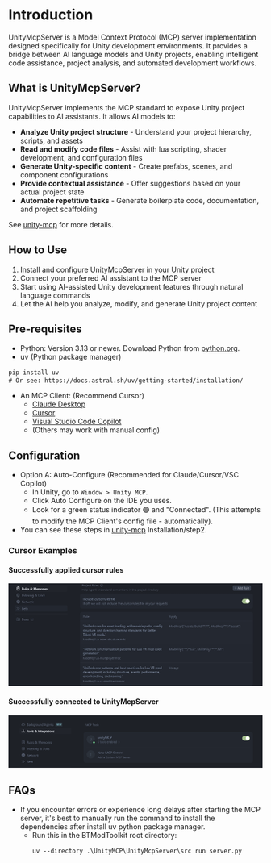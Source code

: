 # Introduction

UnityMcpServer is a Model Context Protocol (MCP) server implementation designed specifically for Unity development environments. It provides a bridge between AI language models and Unity projects, enabling intelligent code assistance, project analysis, and automated development workflows.


## What is UnityMcpServer?
UnityMcpServer implements the MCP standard to expose Unity project capabilities to AI assistants. It allows AI models to:

- **Analyze Unity project structure** - Understand your project hierarchy, scripts, and assets
- **Read and modify code files** - Assist with lua scripting, shader development, and configuration files
- **Generate Unity-specific content** - Create prefabs, scenes, and component configurations
- **Provide contextual assistance** - Offer suggestions based on your actual project state
- **Automate repetitive tasks** - Generate boilerplate code, documentation, and project scaffolding

See [unity-mcp](https://github.com/justinpbarnett/unity-mcp) for more details.


## How to Use
1. Install and configure UnityMcpServer in your Unity project
2. Connect your preferred AI assistant to the MCP server
3. Start using AI-assisted Unity development features through natural language commands
4. Let the AI help you analyze, modify, and generate Unity project content


## Pre-requisites
- Python: Version 3.13 or newer. Download Python from [python.org](https://www.python.org/downloads/).
- uv (Python package manager)
```
pip install uv
# Or see: https://docs.astral.sh/uv/getting-started/installation/
```
- An MCP Client: (Recommend Cursor)
    - [Claude Desktop](https://claude.ai/download)
    - [Cursor](https://www.cursor.com/en/downloads)
    - [Visual Studio Code Copilot](https://code.visualstudio.com/docs/copilot/overview)
    - (Others may work with manual config)


## Configuration
- Option A: Auto-Configure (Recommended for Claude/Cursor/VSC Copilot)
    - In Unity, go to `Window > Unity MCP`.
    - Click Auto Configure on the IDE you uses.
    - Look for a green status indicator 🟢 and "Connected". (This attempts to modify the MCP Client's config file - automatically).
- You can see these steps in [unity-mcp](https://github.com/justinpbarnett/unity-mcp) Installation/step2.

### Cursor Examples
#### Successfully applied cursor rules
![cursor rules](Imgs/cursorRules.jpg)
#### Successfully connected to UnityMcpServer
![unityMCP](Imgs/unityMCP.PNG)


## FAQs
- If you encounter errors or experience long delays after starting the MCP server, it's best to manually run the command to install the dependencies after install uv python package manager.
    - Run this in the BTModToolkit root directory:
        ```
        uv --directory .\UnityMCP\UnityMcpServer\src run server.py
        ```
